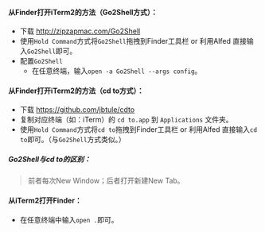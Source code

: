 #### 从Finder打开iTerm2的方法（Go2Shell方式）：
* 下载 <http://zipzapmac.com/Go2Shell>
* 使用`Hold Command`方式将`Go2Shell`拖拽到Finder工具栏 or 利用Alfed 直接输入`Go2Shell`即可。
* 配置`Go2Shell`
	* 在任意终端，输入`open -a Go2Shell --args config`。

#### 从Finder打开iTerm2的方法（cd to方式）：
* 下载 <https://github.com/jbtule/cdto>
* 复制对应终端（如：iTerm）的 `cd to.app` 到 `Applications` 文件夹。
* 使用`Hold Command`方式将`cd to`拖拽到Finder工具栏 or 利用Alfed 直接输入`cd to`即可。（与`Go2Shell`方式类似。）

##### Go2Shell与cd to的区别：
> 前者每次New Window；后者打开新建New Tab。

#### 从iTerm2打开Finder：
* 在任意终端中输入`open .`即可。